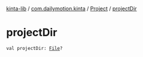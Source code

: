 [kinta-lib](../../index.md) / [com.dailymotion.kinta](../index.md) / [Project](index.md) / [projectDir](./project-dir.md)

# projectDir

`val projectDir: `[`File`](https://docs.oracle.com/javase/6/docs/api/java/io/File.html)`?`